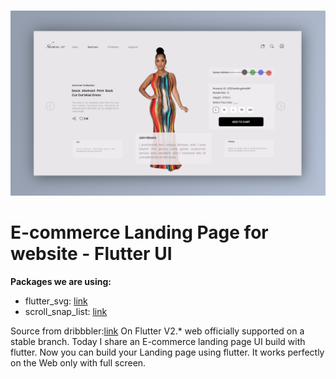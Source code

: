 
 <p align="center">
  <br>
  <img alt="Logo" width=1000 src="/1.png">
  
  <br>

</p>

# E-commerce Landing Page for website - Flutter UI

**Packages we are using:**

- flutter_svg: [link](https://pub.dev/packages/flutter_svg)
- scroll_snap_list: [link](https://pub.dev/packages/scroll_snap_list)

<!-- ## [Watch it on YouTube](https://youtu.be/_uOgXpEHNbc) -->

Source from dribbbler:[link](https://dribbble.com/shots/16327008-Ecommerce-website-landing-page)
On Flutter V2.* web officially supported on a stable branch. Today I share an E-commerce landing page UI build with flutter.  Now you can build your Landing page using flutter. 
It works perfectly on the Web only with full screen.
